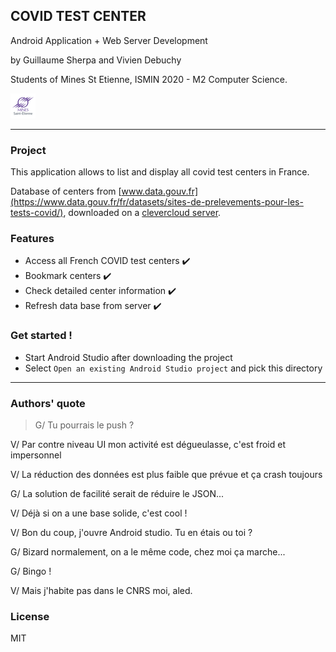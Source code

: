 ## COVID TEST CENTER

Android Application + Web Server Development

by Guillaume Sherpa and Vivien Debuchy

Students of Mines St Etienne, ISMIN 2020 - M2 Computer Science.

[![Mines St Etienne](./logo.png)](https://www.mines-stetienne.fr/) 

---
### Project

This application allows to list and display all covid test centers in France.

Database of centers from [www.data.gouv.fr](https://www.data.gouv.fr/fr/datasets/sites-de-prelevements-pour-les-tests-covid/), downloaded on a [clevercloud server](covidtesingcenter-app.cleverapps.io).

### Features
- Access all French COVID test centers ✔️
- Bookmark centers ✔️
- Check detailed center information ✔️
- Refresh data base from server ✔️
 
### Get started !
- Start Android Studio after downloading the project
- Select `Open an existing Android Studio project` and pick this directory

---
### Authors' quote

> G/ Tu pourrais le push ?

V/ Par contre niveau UI mon activité est dégueulasse, c'est froid et impersonnel

V/ La réduction des données est plus faible que prévue et ça crash toujours

G/ La solution de facilité serait de réduire le JSON...

V/ Déjà si on a une base solide, c'est cool !

V/ Bon du coup, j'ouvre Android studio. Tu en étais ou toi ?

G/ Bizard normalement, on a le même code, chez moi ça marche...

G/ Bingo !

V/ Mais j'habite pas dans le CNRS moi, aled.

### License

MIT
